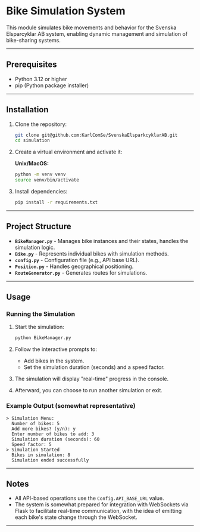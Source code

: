 # Bike Simulation System

This module simulates bike movements and behavior for the Svenska Elsparcyklar AB system, enabling dynamic management and simulation of bike-sharing systems.

---

## Prerequisites
- Python 3.12 or higher
- pip (Python package installer)

---

## Installation

1. Clone the repository:
   ```bash
   git clone git@github.com:KarlComSe/SvenskaElsparkcyklarAB.git
   cd simulation
   ```

2. Create a virtual environment and activate it:

   **Unix/MacOS:**
   ```bash
   python -m venv venv
   source venv/bin/activate
   ```

3. Install dependencies:
   ```bash
   pip install -r requirements.txt
   ```

---

## Project Structure
- **`BikeManager.py`** - Manages bike instances and their states, handles the simulation logic.
- **`Bike.py`** - Represents individual bikes with simulation methods.
- **`config.py`** - Configuration file (e.g., API base URL).
- **`Position.py`** - Handles geographical positioning.
- **`RouteGenerator.py`** - Generates routes for simulations.

---

## Usage

### Running the Simulation
1. Start the simulation:
   ```bash
   python BikeManager.py
   ```
2. Follow the interactive prompts to:
   - Add bikes in the system.
   - Set the simulation duration (seconds) and a speed factor.

3. The simulation will display "real-time" progress in the console.

4. Afterward, you can choose to run another simulation or exit.

### Example Output (somewhat representative)
```text
> Simulation Menu:
  Number of bikes: 5
  Add more bikes? (y/n): y
  Enter number of bikes to add: 3
  Simulation duration (seconds): 60
  Speed factor: 5
> Simulation Started
  Bikes in simulation: 8
  Simulation ended successfully
```

---
## Notes
- All API-based operations use the `Config.API_BASE_URL` value.
- The system is somewhat prepared for integration with WebSockets via Flask to facilitate real-time communication, with the idea of emitting each bike's state change through the WebSocket.
---

###